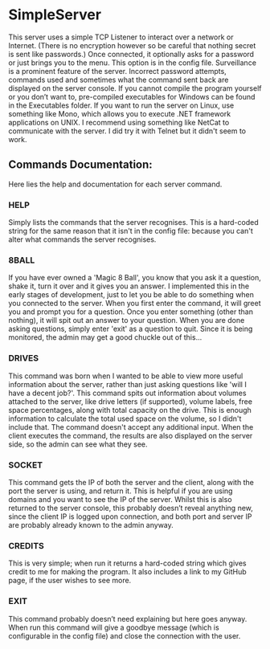 # SimpleServer

This server uses a simple TCP Listener to interact over a network or Internet. (There is no encryption however so be careful that nothing secret is sent like passwords.) Once connected, it optionally asks for a password or just brings you to the menu. This option is in the config file. 
Surveillance is a prominent feature of the server. Incorrect password attempts, commands used and sometimes what the command sent back are displayed on the server console.
If you cannot compile the program yourself or you don’t want to, pre-compiled executables for Windows can be found in the Executables folder. 
If you want to run the server on Linux, use something like Mono, which allows you to execute .NET framework applications on UNIX.
I recommend using something like NetCat to communicate with the server. I did try it with Telnet but it didn't seem to work.


## Commands Documentation:

Here lies the help and documentation for each server command.

### HELP
Simply lists the commands that the server recognises. This is a hard-coded string for the same reason that it isn't in the config file: because you can't alter what commands the server recognises.

### 8BALL
If you have ever owned a 'Magic 8 Ball', you know that you ask it a question, shake it, turn it over and it gives you an answer. I implemented this in the early stages of development, just to let you be able to do something when you connected to the server. When you first enter the command, it will greet you and prompt you for a question. Once you enter something (other than nothing), it will spit out an answer to your question. When you are done asking questions, simply enter 'exit' as a question to quit. Since it is being monitored, the admin may get a good chuckle out of this...

### DRIVES
This command was born when I wanted to be able to view more useful information about the server, rather than just asking questions like 'will I have a decent job?'. This command spits out information about volumes attached to the server, like drive letters (if supported), volume labels, free space percentages, along with total capacity on the drive. This is enough information to calculate the total used space on the volume, so I didn't include that. The command doesn't accept any additional input. When the client executes the command, the results are also displayed on the server side, so the admin can see what they see.

### SOCKET
This command gets the IP of both the server and the client, along with the port the server is using, and return it. This is helpful if you are using domains and you want to see the IP of the server. Whilst this is also returned to the server console, this probably doesn’t reveal anything new, since the client IP is logged upon connection, and both port and server IP are probably already known to the admin anyway.

### CREDITS
This is very simple; when run it returns a hard-coded string which gives credit to me for making the program. It also includes a link to my GitHub page, if the user wishes to see more.

### EXIT
This command probably doesn’t need explaining but here goes anyway. When run this command will give a goodbye message (which is configurable in the config file) and close the connection with the user. 
